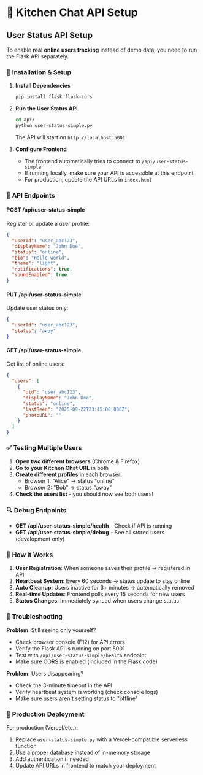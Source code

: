 # 🚀 Kitchen Chat API Setup

## User Status API Setup

To enable **real online users tracking** instead of demo data, you need to run the Flask API separately.

### 🔧 **Installation & Setup**

1. **Install Dependencies**
   ```bash
   pip install flask flask-cors
   ```

2. **Run the User Status API**
   ```bash
   cd api/
   python user-status-simple.py
   ```
   
   The API will start on `http://localhost:5001`

3. **Configure Frontend**
   - The frontend automatically tries to connect to `/api/user-status-simple`
   - If running locally, make sure your API is accessible at this endpoint
   - For production, update the API URLs in `index.html`

### 📡 **API Endpoints**

#### **POST /api/user-status-simple**
Register or update a user profile:
```json
{
  "userId": "user_abc123",
  "displayName": "John Doe",
  "status": "online",
  "bio": "Hello world",
  "theme": "light",
  "notifications": true,
  "soundEnabled": true
}
```

#### **PUT /api/user-status-simple**
Update user status only:
```json
{
  "userId": "user_abc123",
  "status": "away"
}
```

#### **GET /api/user-status-simple**
Get list of online users:
```json
{
  "users": [
    {
      "uid": "user_abc123",
      "displayName": "John Doe",
      "status": "online",
      "lastSeen": "2025-09-22T23:45:00.000Z",
      "photoURL": ""
    }
  ]
}
```

### ✅ **Testing Multiple Users**

1. **Open two different browsers** (Chrome & Firefox)
2. **Go to your Kitchen Chat URL** in both
3. **Create different profiles** in each browser:
   - Browser 1: "Alice" → status "online"
   - Browser 2: "Bob" → status "away"
4. **Check the users list** - you should now see both users!

### 🔍 **Debug Endpoints**

- **GET /api/user-status-simple/health** - Check if API is running
- **GET /api/user-status-simple/debug** - See all stored users (development only)

### 🎯 **How It Works**

1. **User Registration**: When someone saves their profile → registered in API
2. **Heartbeat System**: Every 60 seconds → status update to stay online
3. **Auto Cleanup**: Users inactive for 3+ minutes → automatically removed
4. **Real-time Updates**: Frontend polls every 15 seconds for new users
5. **Status Changes**: Immediately synced when users change status

### 🚨 **Troubleshooting**

**Problem**: Still seeing only yourself?
- Check browser console (F12) for API errors
- Verify the Flask API is running on port 5001
- Test with `/api/user-status-simple/health` endpoint
- Make sure CORS is enabled (included in the Flask code)

**Problem**: Users disappearing?
- Check the 3-minute timeout in the API
- Verify heartbeat system is working (check console logs)
- Make sure users aren't setting status to "offline"

### 🎉 **Production Deployment**

For production (Vercel/etc.):
1. Replace `user-status-simple.py` with a Vercel-compatible serverless function
2. Use a proper database instead of in-memory storage
3. Add authentication if needed
4. Update API URLs in frontend to match your deployment